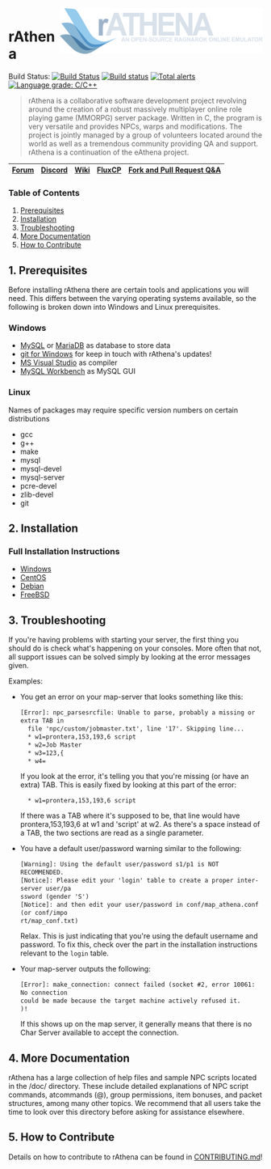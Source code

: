 <img src="branding/logo.png" align="right" height="90" />

# rAthena
Build Status: [![Build Status](https://travis-ci.org/rathena/rathena.png?branch=master)](https://travis-ci.org/rathena/rathena) [![Build status](https://ci.appveyor.com/api/projects/status/8574b8nlwd57loda/branch/master?svg=true)](https://ci.appveyor.com/project/rAthenaAPI/rathena/branch/master) [![Total alerts](https://img.shields.io/lgtm/alerts/g/rathena/rathena.svg?logo=lgtm&logoWidth=18)](https://lgtm.com/projects/g/rathena/rathena/alerts/) [![Language grade: C/C++](https://img.shields.io/lgtm/grade/cpp/g/rathena/rathena.svg?logo=lgtm&logoWidth=18)](https://lgtm.com/projects/g/rathena/rathena/context:cpp)
> rAthena is a collaborative software development project revolving around the creation of a robust massively multiplayer online role playing game (MMORPG) server package. Written in C, the program is very versatile and provides NPCs, warps and modifications. The project is jointly managed by a group of volunteers located around the world as well as a tremendous community providing QA and support. rAthena is a continuation of the eAthena project.

[Forum](https://rathena.org/board)|[Discord](https://rathena.org/discord)|[Wiki](https://github.com/rathena/rathena/wiki)|[FluxCP](https://github.com/rathena/FluxCP)|[Fork and Pull Request Q&A](https://rathena.org/board/topic/86913-pull-request-qa/)
--------|--------|--------|--------|--------

### Table of Contents
1. [Prerequisites](#1-prerequisites)
2. [Installation](#2-installation)
3. [Troubleshooting](#3-troubleshooting)
4. [More Documentation](#4-more-documentation)
5. [How to Contribute](#5-how-to-contribute)

## 1. Prerequisites
Before installing rAthena there are certain tools and applications you will need.
This differs between the varying operating systems available, so the following
is broken down into Windows and Linux prerequisites.

### Windows
  * [MySQL](http://www.mysql.com/downloads/mysql/) or [MariaDB](https://downloads.mariadb.org/) as database to store data
  * [git for Windows](https://gitforwindows.org/) for keep in touch with rAthena's updates!
  * [MS Visual Studio](https://www.visualstudio.com/downloads/) as compiler
  * [MySQL Workbench](http://www.mysql.com/downloads/workbench/) as MySQL GUI

### Linux
Names of packages may require specific version numbers on certain distributions
  * gcc
  * g++
  * make
  * mysql
  * mysql-devel
  * mysql-server
  * pcre-devel
  * zlib-devel
  * git

## 2. Installation 

### Full Installation Instructions
  * [Windows](https://github.com/rathena/rathena/wiki/Install-on-Windows)
  * [CentOS](https://github.com/rathena/rathena/wiki/Install-on-Centos)
  * [Debian](https://github.com/rathena/rathena/wiki/Install-on-Debian)
  * [FreeBSD](https://github.com/rathena/rathena/wiki/Install-on-FreeBSD)

## 3. Troubleshooting

If you're having problems with starting your server, the first thing you should
do is check what's happening on your consoles. More often that not, all support issues
can be solved simply by looking at the error messages given.

Examples:

* You get an error on your map-server that looks something like this:

      [Error]: npc_parsesrcfile: Unable to parse, probably a missing or extra TAB in 
        file 'npc/custom/jobmaster.txt', line '17'. Skipping line...
        * w1=prontera,153,193,6 script
        * w2=Job Master
        * w3=123,{
        * w4=

    If you look at the error, it's telling you that you're missing (or have an extra) TAB.
    This is easily fixed by looking at this part of the error:

        * w1=prontera,153,193,6 script

  If there was a TAB where it's supposed to be, that line would have prontera,153,193,6 at w1
    and 'script' at w2. As there's a space instead of a TAB, the two sections are read as a
    single parameter.

* You have a default user/password warning similar to the following:

      [Warning]: Using the default user/password s1/p1 is NOT RECOMMENDED.
      [Notice]: Please edit your 'login' table to create a proper inter-server user/pa
      ssword (gender 'S')
      [Notice]: and then edit your user/password in conf/map_athena.conf (or conf/impo
      rt/map_conf.txt)

    Relax. This is just indicating that you're using the default username and password. To
    fix this, check over the part in the installation instructions relevant to the `login` table.
  
* Your map-server outputs the following:

      [Error]: make_connection: connect failed (socket #2, error 10061: No connection
      could be made because the target machine actively refused it.
      )!

    If this shows up on the map server, it generally means that there is no Char Server available
    to accept the connection.


## 4. More Documentation
rAthena has a large collection of help files and sample NPC scripts located in the /doc/
directory. These include detailed explanations of NPC script commands, atcommands (@),
group permissions, item bonuses, and packet structures, among many other topics. We
recommend that all users take the time to look over this directory before asking for
assistance elsewhere.

## 5. How to Contribute
Details on how to contribute to rAthena can be found in [CONTRIBUTING.md](https://github.com/rathena/rathena/blob/master/.github/CONTRIBUTING.md)!
